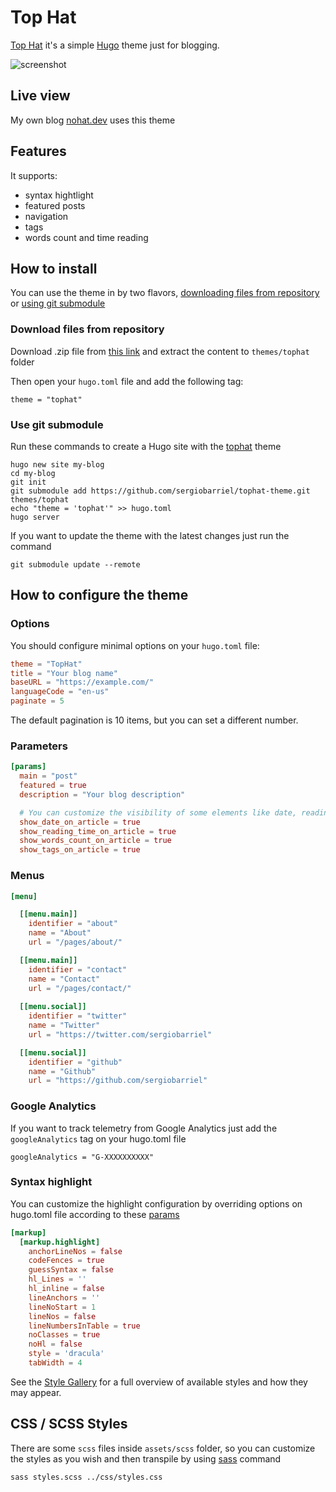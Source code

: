 # Top Hat

[Top Hat](https://github.com/sergiobarriel/tophat-theme) it's a simple [Hugo](https://gohugo.io/) theme just for blogging.

![screenshot](https://raw.githubusercontent.com/sergiobarriel/tophat-theme/main/images/screenshot.png)

## Live view

My own blog [nohat.dev](https://www.nohat.dev) uses this theme

## Features

It supports:
- syntax hightlight
- featured posts
- navigation
- tags
- words count and time reading

## How to install

You can use the theme in by two flavors, [downloading files from repository](https://github.com/sergiobarriel/tophat-theme#download-files-from-repository) or [using git submodule ](https://github.com/sergiobarriel/tophat-theme#use-git-submodule)

### Download files from repository

Download .zip file from [this link](https://github.com/sergiobarriel/tophat-theme/archive/refs/heads/main.zip) and extract the content to `themes/tophat` folder

Then open your `hugo.toml` file and add the following tag:

`theme = "tophat"`

### Use git submodule

Run these commands to create a Hugo site with the [tophat](https://github.com/sergiobarriel/tophat-theme) theme

```shell
hugo new site my-blog
cd my-blog
git init
git submodule add https://github.com/sergiobarriel/tophat-theme.git themes/tophat
echo "theme = 'tophat'" >> hugo.toml
hugo server
```

If you want to update the theme with the latest changes just run the command

`git submodule update --remote`

## How to configure the theme

### Options

You should configure minimal options on your `hugo.toml` file:

```toml
theme = "TopHat"
title = "Your blog name"
baseURL = "https://example.com/"
languageCode = "en-us"
paginate = 5
```

The default pagination is 10 items, but you can set a different number.

### Parameters
```toml
[params]
  main = "post"
  featured = true
  description = "Your blog description"

  # You can customize the visibility of some elements like date, reading time, words counter and tags inside article by setting true or false
  show_date_on_article = true
  show_reading_time_on_article = true
  show_words_count_on_article = true
  show_tags_on_article = true  
```

### Menus

```toml
[menu]

  [[menu.main]]
    identifier = "about"
    name = "About"
    url = "/pages/about/"

  [[menu.main]]
    identifier = "contact"
    name = "Contact"
    url = "/pages/contact/"    
  
  [[menu.social]]
    identifier = "twitter"
    name = "Twitter"
    url = "https://twitter.com/sergiobarriel" 

  [[menu.social]]
    identifier = "github"
    name = "Github"
    url = "https://github.com/sergiobarriel"

```

### Google Analytics

If you want to track telemetry from Google Analytics just add the `googleAnalytics` tag on your hugo.toml file

`googleAnalytics = "G-XXXXXXXXXX"`

### Syntax highlight

You can customize the highlight configuration by overriding options on hugo.toml file according to these [params](https://gohugo.io/getting-started/configuration-markup/#highlight)

```toml
[markup]
  [markup.highlight]
    anchorLineNos = false
    codeFences = true
    guessSyntax = false
    hl_Lines = ''
    hl_inline = false
    lineAnchors = ''
    lineNoStart = 1
    lineNos = false
    lineNumbersInTable = true
    noClasses = true
    noHl = false
    style = 'dracula'
    tabWidth = 4
```

See the [Style Gallery](https://xyproto.github.io/splash/docs/all.html#friendly) for a full overview of available styles and how they may appear.

## CSS / SCSS Styles

There are some `scss` files inside `assets/scss` folder, so you can customize the styles as you wish and then transpile by using [sass](https://sass-lang.com/dart-sass/) command

`sass styles.scss ../css/styles.css`
